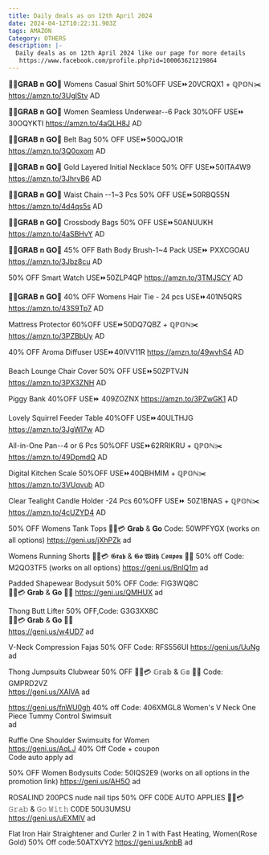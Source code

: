 ```yaml
---
title: Daily deals as on 12th April 2024
date: 2024-04-12T10:22:31.903Z
tags: AMAZON
Category: OTHERS
description: |-
  Daily deals as on 12th April 2024 like our page for more details
   https://www.facebook.com/profile.php?id=100063621219864
---
```

🏃‍♀️𝐆𝐑𝐀𝐁 𝐧 𝐆𝐎🏃
Womens Casual Shirt
50%OFF
USE⏩20VCRQX1 + ℚℙ𝕆ℕ✂️
https://amzn.to/3UglStv
AD

🏃‍♀️𝐆𝐑𝐀𝐁 𝐧 𝐆𝐎🏃
Women Seamless Underwear--6 Pack
30%OFF
USE⏩ 30OQYKTI 
https://amzn.to/4aQLH8J
AD

🏃‍♀️𝐆𝐑𝐀𝐁 𝐧 𝐆𝐎🏃
Belt Bag
50% OFF
USE⏩50OQJO1R 
https://amzn.to/3Q0oxom
AD

🏃‍♀️𝐆𝐑𝐀𝐁 𝐧 𝐆𝐎🏃
Gold Layered Initial Necklace
50% OFF
USE⏩50ITA4W9 
https://amzn.to/3JhrvB6
AD

🏃‍♀️𝐆𝐑𝐀𝐁 𝐧 𝐆𝐎🏃
Waist Chain --1~3 Pcs
50% OFF
USE⏩50RBQ55N 
https://amzn.to/4d4qs5s
AD

🏃‍♀️𝐆𝐑𝐀𝐁 𝐧 𝐆𝐎🏃
Crossbody Bags
50% OFF
USE⏩50ANUUKH 
https://amzn.to/4aSBHvY
AD

🏃‍♀️𝐆𝐑𝐀𝐁 𝐧 𝐆𝐎🏃
45% OFF 
Bath Body Brush-1~4 Pack
USE⏩ PXXCGOAU 
https://amzn.to/3Jbz8cu
AD

50% OFF 
Smart Watch
USE⏩50ZLP4QP 
https://amzn.to/3TMJSCY
AD

🏃‍♀️𝐆𝐑𝐀𝐁 𝐧 𝐆𝐎🏃
40% OFF 
Womens Hair Tie - 24 pcs
USE⏩401N5QRS
https://amzn.to/43S9Tp7
AD

 Mattress Protector
60%OFF
USE⏩50DQ7QBZ + ℚℙ𝕆ℕ✂️
https://amzn.to/3PZBbUy
AD

40% OFF 
Aroma Diffuser
USE⏩40IVV11R
https://amzn.to/49wvhS4
AD

Beach Lounge Chair Cover 
50% OFF
USE⏩50ZPTVJN 
https://amzn.to/3PX3ZNH
AD

 Piggy Bank
40%OFF
USE⏩ 409ZOZNX 
https://amzn.to/3PZwGK1
AD

 Lovely Squirrel Feeder Table
40%OFF
USE⏩40ULTHJG 
https://amzn.to/3JgWI7w
AD

All-in-One Pan--4 or 6 Pcs
50%OFF
USE⏩62RRIKRU + ℚℙ𝕆ℕ✂️
https://amzn.to/49DpmdQ
AD

Digital Kitchen Scale
50%OFF
USE⏩40QBHMIM + ℚℙ𝕆ℕ✂️
https://amzn.to/3VUqvub
AD

Clear Tealight Candle Holder -24 Pcs
60%OFF
USE⏩ 50Z1BNAS + ℚℙ𝕆ℕ✂️
https://amzn.to/4cUZYD4
AD

50% OFF Womens Tank Tops
  🏃‍♂️💳 𝐆𝐫𝐚𝐛 & 𝐆𝐨 
  Code: 50WPFYGX (works on all options) 
https://geni.us/jXhPZk 
ad 

Womens Running Shorts 
🏃‍♂️💳 𝕲𝖗𝖆𝖇 & 𝕲𝖔 𝖂𝖎𝖙𝖍 ℂ𝖔𝖚𝖕𝖔𝖓 💸💨
50% off Code: M2QO3TF5 (works on all options) 
https://geni.us/BnlQ1m 
ad

Padded Shapewear Bodysuit
50% OFF Code: FIG3WQ8C\
🏃‍♂️💳 𝐆𝐫𝐚𝐛 & 𝐆𝐨  💸💨
https://geni.us/QMHUX 
ad 

Thong Butt Lifter
50% OFF,Code: G3G3XX8C\
🏃‍♂️💳 𝐆𝐫𝐚𝐛 & 𝐆𝐨   💸💨\
https://geni.us/w4UD7
ad

V-Neck Compression Fajas
50% OFF Code: RFS556UI 
https://geni.us/UuNg
ad 

Thong Jumpsuits Clubwear 
50% OFF 🏃‍♂️💳 𝔾𝕣𝕒𝕓 & 𝔾𝕠   💸💨 
Code: GMPRD2VZ\
https://geni.us/XAlVA
ad 

https://geni.us/fnWU0gh 
40% off Code: 406XMGL8 
Women's V Neck One Piece Tummy Control Swimsuit\
ad 

Ruffle One Shoulder Swimsuits for Women\
https://geni.us/AqLJ 
40% Off Code + coupon\
Code auto apply 
ad 

50% OFF Women Bodysuits
 Code: 50IQS2E9 (works on all options in the promotion link) 
https://geni.us/AH5O 
ad 

ROSALIND 200PCS nude nail tips
50% OFF C0DE AUTO APPLIES
 🏃‍♂️💳 𝙶𝚛𝚊𝚋 & 𝙶𝚘 𝚆𝚒𝚝𝚑  C0DE 50U3UMSU\
https://geni.us/uEXMlV
ad 

Flat Iron Hair Straightener and Curler 2 in 1 with Fast Heating, 
Women(Rose Gold)
 50% Off code:50ATXVY2 
https://geni.us/knbB 
ad
